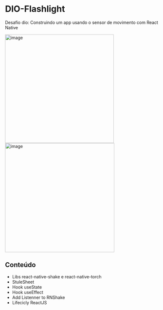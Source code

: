 # DIO-Flashlight

Desafio dio: Construindo um app usando o sensor de movimento com React Native

<img width="357" alt="image" src="https://user-images.githubusercontent.com/91018515/173167102-5421fa8e-13dd-4b3a-b94b-cc9e6a8bc913.png">

<img width="359" alt="image" src="https://user-images.githubusercontent.com/91018515/173167131-91150690-7994-426e-a1b4-f3a8c63bae0a.png">

## Conteúdo

- Libs react-native-shake e react-native-torch
- StuleSheet
- Hook useState
- Hook useEffect
- Add Listenner to RNShake
- Lifecicly ReactJS
